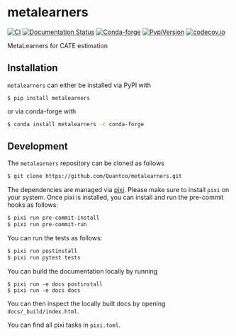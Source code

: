 # metalearners

[![CI](https://github.com/Quantco/metalearners/actions/workflows/ci.yml/badge.svg)](https://github.com/Quantco/metalearners/actions/workflows/ci.yml)
[![Documentation Status](https://readthedocs.org/projects/metalearners/badge/?version=latest)](https://metalearners.readthedocs.io/en/latest/?badge=latest)
[![Conda-forge](https://img.shields.io/conda/vn/conda-forge/metalearners?logoColor=white&logo=conda-forge)](https://anaconda.org/conda-forge/metalearners)
[![PypiVersion](https://img.shields.io/pypi/v/metalearners.svg?logo=pypi&logoColor=white)](https://pypi.org/project/metalearners)
[![codecov.io](https://codecov.io/github/QuantCo/metalearners/coverage.svg?branch=main)](https://codecov.io/github/QuantCo/metalearners?branch=main)

MetaLearners for CATE estimation

## Installation

`metalearners` can either be installed via PyPI with

```console
$ pip install metalearners
```

or via conda-forge with

```bash
$ conda install metalearners -c conda-forge
```

## Development

The `metalearners` repository can be cloned as follows

```bash
$ git clone https://github.com/Quantco/metalearners.git
```

The dependencies are managed via [pixi](https://pixi.sh/latest/). Please make sure to install `pixi` on
your system. Once pixi is installed, you can install and run the pre-commit hooks as follows:

```bash
$ pixi run pre-commit-install
$ pixi run pre-commit-run
```

You can run the tests as follows:

```bash
$ pixi run postinstall
$ pixi run pytest tests
```

You can build the documentation locally by running

```console
$ pixi run -e docs postinstall
$ pixi run -e docs docs
```

You can then inspect the locally built docs by opening `docs/_build/index.html`.

You can find all pixi tasks in `pixi.toml`.
